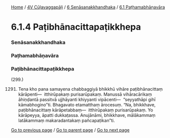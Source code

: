
[Home](/) / [4V Cūḷavaggapāḷi](/tipitaka/4V.md) / [6 Senāsanakkhandhaka](/tipitaka/4V/6.md) / [6.1 Paṭhamabhāṇavāra](/tipitaka/4V/6/6.1.md)

# 6.1.4 Paṭibhānacittapaṭikkhepa

### Senāsanakkhandhaka

### Paṭhamabhāṇavāra

### Paṭibhānacittapaṭikkhepa

(299.)

1291. Tena kho pana samayena chabbaggiyā bhikkhū vihāre paṭibhānacittaṃ kārāpenti—  itthirūpakaṃ purisarūpakaṃ. Manussā vihāracārikaṃ āhiṇḍantā passitvā ujjhāyanti khiyyanti vipācenti—  “seyyathāpi gihī kāmabhogino”ti. Bhagavato etamatthaṃ ārocesuṃ. “Na, bhikkhave, paṭibhānacittaṃ kārāpetabbaṃ—  itthirūpakaṃ purisarūpakaṃ. Yo kārāpeyya, āpatti dukkaṭassa. Anujānāmi, bhikkhave, mālākammaṃ latākammaṃ makaradantakaṃ pañcapaṭikan”ti.

[Go to previous page](/tipitaka/4V/6/6.1/6.1.3.md) / [Go to parent page](/tipitaka/4V/6/6.1.md) / [Go to next page](/tipitaka/4V/6/6.1/6.1.5.md)



